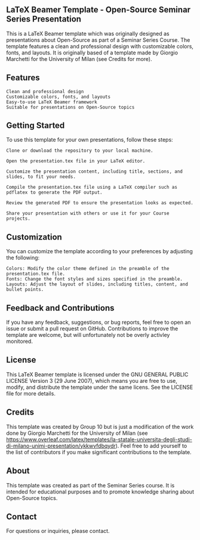 ## LaTeX Beamer Template - Open-Source Seminar Series Presentation

This is a LaTeX Beamer template which was originally designed as presentations about Open-Source as part of a Seminar Series Course. The template features a clean and professional design with customizable colors, fonts, and layouts.
It is originally based of a template made by Giorgio Marchetti for the University of Milan (see Credits for more).

## Features

    Clean and professional design
    Customizable colors, fonts, and layouts
    Easy-to-use LaTeX Beamer framework
    Suitable for presentations on Open-Source topics

## Getting Started

To use this template for your own presentations, follow these steps:

    Clone or download the repository to your local machine.

    Open the presentation.tex file in your LaTeX editor.

    Customize the presentation content, including title, sections, and slides, to fit your needs.

    Compile the presentation.tex file using a LaTeX compiler such as pdflatex to generate the PDF output.

    Review the generated PDF to ensure the presentation looks as expected.

    Share your presentation with others or use it for your Course projects.

## Customization

You can customize the template according to your preferences by adjusting the following:

    Colors: Modify the color theme defined in the preamble of the presentation.tex file.
    Fonts: Change the font styles and sizes specified in the preamble.
    Layouts: Adjust the layout of slides, including titles, content, and bullet points.

## Feedback and Contributions

If you have any feedback, suggestions, or bug reports, feel free to open an issue or submit a pull request on GitHub. Contributions to improve the template are welcome, but will unfortunately not be overly activley monitored.

## License

This LaTeX Beamer template is licensed under the GNU GENERAL PUBLIC LICENSE Version 3 (29 June 2007), which means you are free to use, modify, and distribute the template under the same licens. See the LICENSE file for more details.

## Credits

This template was created by Group 10 but is just a modification of the work done by Giorgio Marchetti for the University of Milan (see https://www.overleaf.com/latex/templates/la-statale-universita-degli-studi-di-milano-unimi-presentation/ykkwvfdbqydr). 
Feel free to add yourself to the list of contributors if you make significant contributions to the template.

## About

This template was created as part of the Seminar Series course. It is intended for educational purposes and to promote knowledge sharing about Open-Source topics.

## Contact

For questions or inquiries, please contact.
